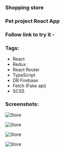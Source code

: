 ### Shopping store

### Pet project React App

### Follow link to try it -

### Tags:

- React
- Redux
- React Router
- TypeScript
- DB Firebase
- Fetch (Fake api)
- SCSS

### Screenshots:

![Store](https://github.com/beastbs/screenshots-app/blob/main/screenshot/shopping-store/shoping-store_1.png?raw=true)

![Store](https://github.com/beastbs/screenshots-app/blob/main/screenshot/shopping-store/shoping-store_2.png?raw=true)

![Store](https://github.com/beastbs/screenshots-app/blob/main/screenshot/shopping-store/shoping-store_3.png?raw=true)

![Store](https://github.com/beastbs/screenshots-app/blob/main/screenshot/shopping-store/shoping-store_4.png?raw=true)
